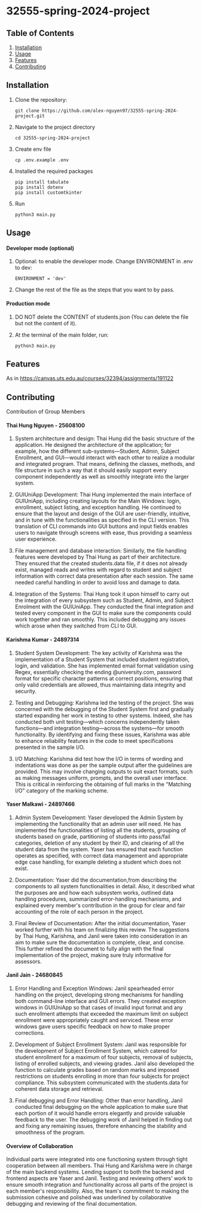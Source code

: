 # 32555-spring-2024-project

## Table of Contents

1. [Installation](#installation)
2. [Usage](#usage)
3. [Features](#features)
4. [Contributing](#contributing)

## Installation

1. Clone the repository:
   ```
   git clone https://github.com/alex-nguyen97/32555-spring-2024-project.git
   ```
2. Navigate to the project directory
   ```
   cd 32555-spring-2024-project
   ```
3. Create env file 
   ```
   cp .env.example .env
   ```
4. Installed the required packages
   ```
   pip install tabulate
   pip install dotenv
   pip install customtkinter
   ```

5. Run 
   ```
   python3 main.py
   ```

## Usage

#### Developer mode (optional)
1. Optional: to enable the developer mode. Change ENVIRONMENT in .env to dev: 
   ```
   ENVIRONMENT = 'dev'
   ```
2. Change the rest of the file as the steps that you want to by pass. 

#### Production mode
1. DO NOT delete the CONTENT of students.json (You can delete the file but not the content of it).

2. At the terminal of the main folder, run: 
   ```
   python3 main.py
   ```

## Features
As in https://canvas.uts.edu.au/courses/32394/assignments/191122

## Contributing

Contribution of Group Members 
#### Thai Hung Nguyen - 25608100
1. System architecture and design: Thai Hung did the basic structure of the application. He designed the architecture of the application; for example, how the different sub-systems—Student, Admin, Subject Enrollment, and GUI—would interact with each other to realize a modular and integrated program. That means, defining the classes, methods, and file structure in such a way that it should easily support every component independently as well as smoothly integrate into the larger system. 

2. GUIUniApp Development: Thai Hung implemented the main interface of GUIUniApp, including creating layouts for the Main Windows: login, enrollment, subject listing, and exception handling. He continued to ensure that the layout and design of the GUI are user-friendly, intuitive, and in tune with the functionalities as specified in the CLI version. This translation of CLI commands into GUI buttons and input fields enables users to navigate through screens with ease, thus providing a seamless user experience. 

3. File management and database interaction: Similarly, the file handling features were developed by Thai Hung as part of their architecture. They ensured that the created students.data file, if it does not already exist, managed reads and writes with regard to student and subject information with correct data presentation after each session. The same needed careful handling in order to avoid loss and damage to data. 

4. Integration of the Systems: Thai Hung took it upon himself to carry out the integration of every subsystem such as Student, Admin, and Subject Enrolment with the GUIUniApp. They conducted the final integration and tested every component in the GUI to make sure the components could work together and ran smoothly. This included debugging any issues which arose when they switched from CLI to GUI. 

 

#### Karishma Kumar - 24897314
1. Student System Development: The key activity of Karishma was the implementation of a Student System that included student registration, login, and validation. She has implemented email format validation using Regex, essentially checking the ending @university.com, password format for specific character patterns at correct positions, ensuring that only valid credentials are allowed, thus maintaining data integrity and security. 

2. Testing and Debugging: Karishma led the testing of the project. She was concerned with the debugging of the Student System first and gradually started expanding her work in testing to other systems. Indeed, she has conducted both unit testing—which concerns independently taken functions—and integration testing—across the systems—for smooth functionality. By identifying and fixing these issues, Karishma was able to enhance reliability features in the code to meet specifications presented in the sample I/O. 

3. I/O Matching: Karishma did test how the I/O in terms of wording and indentations was done as per the sample output after the guidelines are provided. This may involve changing outputs to suit exact formats, such as making messages uniform, prompts, and the overall user interface. This is critical in reinforcing the obtaining of full marks in the "Matching I/O" category of the marking scheme. 

#### Yaser Malkawi - 24897466
1. Admin System Development: Yaser developed the Admin System by implementing the functionality that an admin user will need. He has implemented the functionalities of listing all the students, grouping of students based on grade, partitioning of students into pass/fail categories, deletion of any student by their ID, and clearing of all the student data from the system. Yaser has ensured that each function operates as specified, with correct data management and appropriate edge case handling, for example deleting a student which does not exist. 

2. Documentation: Yaser did the documentation,from describing the components to all system functionalities in detail. Also, it described what the purposes are and how each subsystem works, outlined data handling procedures, summarized error-handling mechanisms, and explained every member's contribution in the group for clear and fair accounting of the role of each person in the project. 

3. Final Review of Documentation: After the initial documentation, Yaser worked further with his team on finalizing this review. The suggestions by Thai Hung, Karishma, and Janil were taken into consideration in an aim to make sure the documentation is complete, clear, and concise. This further refined the document to fully align with the final implementation of the project, making sure truly informative for assessors. 

 

#### Janil Jain - 24680845
1. Error Handling and Exception Windows: Janil spearheaded error handling on the project, developing strong mechanisms for handling both command-line interface and GUI errors. They created exception windows in GUIUniApp so that cases of invalid input format and any such enrollment attempts that exceeded the maximum limit on subject enrollment were appropriately caught and serviced. These error windows gave users specific feedback on how to make proper corrections. 

2. Development of Subject Enrollment System: Janil was responsible for the development of Subject Enrollment System, which catered for student enrollment for a maximum of four subjects, removal of subjects, listing of enrolled subjects, and viewing grades. Janil also developed the function to calculate grades based on random marks and imposed restrictions on students enrolling in more than four subjects for project compliance. This subsystem communicated with the students.data for coherent data storage and retrieval. 

3. Final debugging and Error Handling: Other than error handling, Janil conducted final debugging on the whole application to make sure that each portion of it would handle errors elegantly and provide valuable feedback to the user. The debugging work of Janil helped in finding out and fixing any remaining issues, therefore enhancing the stability and smoothness of the program. 

#### Overview of Collaboration 
Individual parts were integrated into one functioning system through tight cooperation between all members. Thai Hung and Karishma were in charge of the main backend systems. Lending support to both the backend and frontend aspects are Yaser and Janil. Testing and reviewing others' work to ensure smooth integration and functionality across all parts of the project is each member's responsibility. Also, the team's commitment to making the submission cohesive and polished was underlined by collaborative debugging and reviewing of the final documentation. 

 